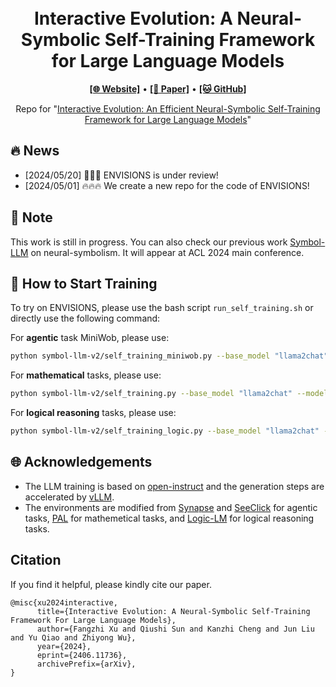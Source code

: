 <h1 align="center">
<!-- <img src="./logo.png" width="100" alt="Symbol-LLM" /> -->
<br>
Interactive Evolution: A Neural-Symbolic Self-Training Framework for Large Language Models
</h1>



<p align="center">
  <a href="https://xufangzhi.github.io/symbol-llm-page/"><b>[🌐 Website]</b></a> •
  <a href="http://arxiv.org/abs/2406.11736"><b>[📜 Paper]</b></a> •
  <a href="https://github.com/xufangzhi/ENVISIONS"><b>[🐱 GitHub]</b></a>
  
</p>


<p align="center">
Repo for "<a href="http://arxiv.org/abs/2406.11736" target="_blank">Interactive Evolution: An Efficient Neural-Symbolic Self-Training Framework for Large Language Models</a>"
</p>


## 🔥 News

- [2024/05/20] 🚀🚀🚀 ENVISIONS is under review!
- [2024/05/01] 🔥🔥🔥 We create a new repo for the code of ENVISIONS!


## 📒 Note
This work is still in progress. You can also check our previous work [Symbol-LLM](https://arxiv.org/abs/2311.09278) on neural-symbolism. It will appear at ACL 2024 main conference.


## 🚀 How to Start Training

To try on ENVISIONS, please use the bash script `run_self_training.sh` or directly use the following command:

For **agentic** task MiniWob, please use:
```bash
python symbol-llm-v2/self_training_miniwob.py --base_model "llama2chat" --model_size "7B" --task_prefix "miniwob_llama2chat" --vllm_batchsize 1
```

For **mathematical** tasks, please use:
```bash
python symbol-llm-v2/self_training.py --base_model "llama2chat" --model_size "7B" --task_prefix "gsm_math_full_llama2chat" --vllm_batchsize 1
```

For **logical reasoning** tasks, please use:
```bash
python symbol-llm-v2/self_training_logic.py --base_model "llama2chat" --model_size "7B" --task_prefix "logic_llama2chat" --vllm_batchsize 1
```

## 🌐 Acknowledgements
+ The LLM training is based on [open-instruct](https://github.com/allenai/open-instruct) and the generation steps are accelerated by [vLLM](https://github.com/vllm-project/vllm).
+ The environments are modified from [Synapse](https://github.com/ltzheng/Synapse) and [SeeClick](https://github.com/njucckevin/SeeClick) for agentic tasks, [PAL](https://github.com/reasoning-machines/pal) for mathemetical tasks, and [Logic-LM](https://github.com/teacherpeterpan/Logic-LLM) for logical reasoning tasks.


## Citation
If you find it helpful, please kindly cite our paper.
```
@misc{xu2024interactive,
      title={Interactive Evolution: A Neural-Symbolic Self-Training Framework For Large Language Models}, 
      author={Fangzhi Xu and Qiushi Sun and Kanzhi Cheng and Jun Liu and Yu Qiao and Zhiyong Wu},
      year={2024},
      eprint={2406.11736},
      archivePrefix={arXiv},
}
```
